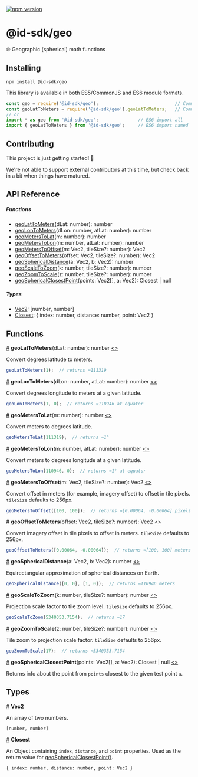 [![npm version](https://badge.fury.io/js/%40id-sdk%2Fgeo.svg)](https://badge.fury.io/js/%40id-sdk%2Fgeo)

# @id-sdk/geo

🌐 Geographic (spherical) math functions


## Installing

`npm install @id-sdk/geo`

This library is available in both ES5/CommonJS and ES6 module formats.

```js
const geo = require('@id-sdk/geo');                             // CommonJS import all
const geoLatToMeters = require('@id-sdk/geo').geoLatToMeters;   // CommonJS import named
// or
import * as geo from '@id-sdk/geo';               // ES6 import all
import { geoLatToMeters } from '@id-sdk/geo';     // ES6 import named
```


## Contributing

This project is just getting started! 🌱

We're not able to support external contributors at this time, but check back in a bit when things have matured.



## API Reference

##### Functions
* [geoLatToMeters](#geoLatToMeters)(dLat: number): number
* [geoLonToMeters](#geoLonToMeters)(dLon: number, atLat: number): number
* [geoMetersToLat](#geoMetersToLat)(m: number): number
* [geoMetersToLon](#geoMetersToLon)(m: number, atLat: number): number
* [geoMetersToOffset](#geoMetersToOffset)(m: Vec2, tileSize?: number): Vec2
* [geoOffsetToMeters](#geoOffsetToMeters)(offset: Vec2, tileSize?: number): Vec2
* [geoSphericalDistance](#geoSphericalDistance)(a: Vec2, b: Vec2): number
* [geoScaleToZoom](#geoScaleToZoom)(k: number, tileSize?: number): number
* [geoZoomToScale](#geoZoomToScale)(z: number, tileSize?: number): number
* [geoSphericalClosestPoint](#geoSphericalClosestPoint)(points: Vec2[], a: Vec2): Closest | null

##### Types
* [Vec2](#Vec2): [number, number]
* [Closest](#Closest): { index: number, distance: number, point: Vec2 }


## Functions

<a name="geoLatToMeters" href="#geoLatToMeters">#</a> <b>geoLatToMeters</b>(dLat: number): number
[<>](https://github.com/ideditor/id-sdk/blob/main/packages/math/geo/src/geo.ts#L10 "Source")

Convert degrees latitude to meters.

```js
geoLatToMeters(1);  // returns ≈111319
```


<a name="geoLonToMeters" href="#geoLonToMeters">#</a> <b>geoLonToMeters</b>(dLon: number, atLat: number): number
[<>](https://github.com/ideditor/id-sdk/blob/main/packages/math/geo/src/geo.ts#L15 "Source")

Convert degrees longitude to meters at a given latitude.

```js
geoLonToMeters(1, 0);  // returns ≈110946 at equator
```


<a name="geoMetersToLat" href="#geoMetersToLat">#</a> <b>geoMetersToLat</b>(m: number): number
[<>](https://github.com/ideditor/id-sdk/blob/main/packages/math/geo/src/geo.ts#L22 "Source")

Convert meters to degrees latitude.

```js
geoMetersToLat(111319);  // returns ≈1°
```


<a name="geoMetersToLon" href="#geoMetersToLon">#</a> <b>geoMetersToLon</b>(m: number, atLat: number): number
[<>](https://github.com/ideditor/id-sdk/blob/main/packages/math/geo/src/geo.ts#L27 "Source")

Convert meters to degrees longitude at a given latitude.

```js
geoMetersToLon(110946, 0);  // returns ≈1° at equator
```


<a name="geoMetersToOffset" href="#geoMetersToOffset">#</a> <b>geoMetersToOffset</b>(m: Vec2, tileSize?: number): Vec2
[<>](https://github.com/ideditor/id-sdk/blob/main/packages/math/geo/src/geo.ts#L34 "Source")

Convert offset in meters (for example, imagery offset) to offset in tile pixels.  `tileSize` defaults to 256px.

```js
geoMetersToOffset([100, 100]);  // returns ≈[0.00064, -0.00064] pixels
```


<a name="geoOffsetToMeters" href="#geoOffsetToMeters">#</a> <b>geoOffsetToMeters</b>(offset: Vec2, tileSize?: number): Vec2
[<>](https://github.com/ideditor/id-sdk/blob/main/packages/math/geo/src/geo.ts#L40 "Source")

Convert imagery offset in tile pixels to offset in meters.  `tileSize` defaults to 256px.

```js
geoOffsetToMeters([0.00064, -0.00064]);  // returns ≈[100, 100] meters
```


<a name="geoSphericalDistance" href="#geoSphericalDistance">#</a> <b>geoSphericalDistance</b>(a: Vec2, b: Vec2): number
[<>](https://github.com/ideditor/id-sdk/blob/main/packages/math/geo/src/geo.ts#L49 "Source")

Equirectangular approximation of spherical distances on Earth.

```js
geoSphericalDistance([0, 0], [1, 0]);  // returns ≈110946 meters
```


<a name="geoScaleToZoom" href="#geoScaleToZoom">#</a> <b>geoScaleToZoom</b>(k: number, tileSize?: number): number
[<>](https://github.com/ideditor/id-sdk/blob/main/packages/math/geo/src/geo.ts#L56 "Source")

Projection scale factor to tile zoom level.  `tileSize` defaults to 256px.

```js
geoScaleToZoom(5340353.7154);  // returns ≈17
```


<a name="geoZoomToScale" href="#geoZoomToScale">#</a> <b>geoZoomToScale</b>(z: number, tileSize?: number): number
[<>](https://github.com/ideditor/id-sdk/blob/main/packages/math/geo/src/geo.ts#L63 "Source")

Tile zoom to projection scale factor.  `tileSize` defaults to 256px.

```js
geoZoomToScale(17);  // returns ≈5340353.7154
```


<a name="geoSphericalClosestPoint" href="#geoSphericalClosestPoint">#</a> <b>geoSphericalClosestPoint</b>(points: Vec2[], a: Vec2): Closest | null
[<>](https://github.com/ideditor/id-sdk/blob/main/packages/math/geo/src/geo.ts#L75 "Source")

Returns info about the point from `points` closest to the given test point `a`.



## Types

<a name="Vec2" href="#Vec2">#</a> <b>Vec2</b>

An array of two numbers.

`[number, number]`


<a name="Closest" href="#Closest">#</a> <b>Closest</b>

An Object containing `index`, `distance`, and `point` properties.  Used as the return value for [geoSphericalClosestPoint()](#geoSphericalClosestPoint).

`{ index: number, distance: number, point: Vec2 }`


